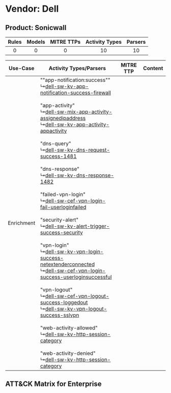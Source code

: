 Vendor: Dell
============
Product: Sonicwall
------------------
| Rules | Models | MITRE TTPs | Activity Types | Parsers |
|:-----:|:------:|:----------:|:--------------:|:-------:|
|   0   |   0    |     0      |       10       |   10    |

|  Use-Case  | Activity Types/Parsers    | MITRE TTP | Content    |
|:----------:| ---- | --------- | ---- |
| Enrichment |  ""app-notification:success""<br> ↳[dell-sw-kv-app-notification-success-firewall](Ps/pC_dellswkvappnotificationsuccessfirewall.md)<br><br> "app-activity"<br> ↳[dell-sw-mix-app-activity-assignedipaddress](Ps/pC_dellswmixappactivityassignedipaddress.md)<br> ↳[dell-sw-kv-app-activity-appactivity](Ps/pC_dellswkvappactivityappactivity.md)<br><br> "dns-query"<br> ↳[dell-sw-kv-dns-request-success-1481](Ps/pC_dellswkvdnsrequestsuccess1481.md)<br><br> "dns-response"<br> ↳[dell-sw-kv-dns-response-1482](Ps/pC_dellswkvdnsresponse1482.md)<br><br> "failed-vpn-login"<br> ↳[dell-sw-cef-vpn-login-fail-userloginfailed](Ps/pC_dellswcefvpnloginfailuserloginfailed.md)<br><br> "security-alert"<br> ↳[dell-sw-kv-alert-trigger-success-security](Ps/pC_dellswkvalerttriggersuccesssecurity.md)<br><br> "vpn-login"<br> ↳[dell-sw-kv-vpn-login-success-netextenderconnected](Ps/pC_dellswkvvpnloginsuccessnetextenderconnected.md)<br> ↳[dell-sw-cef-vpn-login-success-userloginsuccessful](Ps/pC_dellswcefvpnloginsuccessuserloginsuccessful.md)<br><br> "vpn-logout"<br> ↳[dell-sw-cef-vpn-logout-success-loggedout](Ps/pC_dellswcefvpnlogoutsuccessloggedout.md)<br> ↳[dell-sw-kv-vpn-logout-success-sslvpn](Ps/pC_dellswkvvpnlogoutsuccesssslvpn.md)<br><br> "web-activity-allowed"<br> ↳[dell-sw-kv-http-session-category](Ps/pC_dellswkvhttpsessioncategory.md)<br><br> "web-activity-denied"<br> ↳[dell-sw-kv-http-session-category](Ps/pC_dellswkvhttpsessioncategory.md)<br> |    | [](RM/r_m_dell_sonicwall_Enrichment.md) |

ATT&CK Matrix for Enterprise
----------------------------
